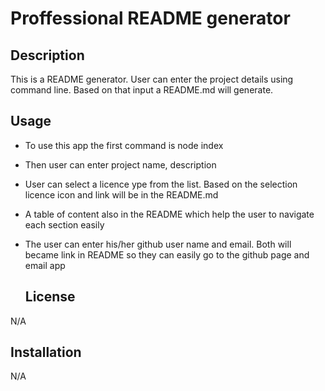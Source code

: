 # Proffessional README generator


  ## Description
This is a README generator. User can enter the project details using command line. Based on that input a README.md will generate. 

  ## Usage
* To use this app the first command is node index
* Then user can enter project name, description
* User can select a licence ype from the list. Based on the selection licence icon and link will be in the README.md
* A table of content also in the README which help the user to navigate each section easily
* The user can enter his/her github user name and email. Both will became link in README so they can easily go to the github page and email app


  ## License
N/A


  ## Installation
N/A




 
